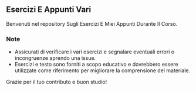 ## Esercizi E Appunti Vari

Benvenuti nel repository Sugli Esercizi E Miei Appunti Durante Il Corso.

### Note

- Assicurati di verificare i vari esercizi e segnalare eventuali errori o incongruenze aprendo una issue.
- Esercizi e testo sono forniti a scopo educativo e dovrebbero essere utilizzate come riferimento per migliorare la comprensione del materiale.

Grazie per il tuo contributo e buon studio!
